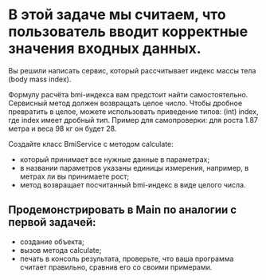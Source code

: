 # В этой задаче мы считаем, что пользователь вводит корректные значения входных данных.

Вы решили написать сервис, который рассчитывает индекс массы тела (body mass index).

Формулу расчёта bmi-индекса вам предстоит найти самостоятельно. Сервисный метод должен возвращать целое число. Чтобы дробное превратить в целое, можете использовать приведение типов: (int) index, где index имеет дробный тип. Пример для самопроверки: для роста 1.87 метра и веса 98 кг он будет 28.

Создайте класс BmiService с методом calculate:

 - который принимает все нужные данные в параметрах;
 - в названии параметров указаны единицы измерения, например, в метрах ли вы принимаете рост;
 - метод возвращает посчитанный bmi-индекс в виде целого числа.
 
## Продемонстрировать в Main по аналогии с первой задачей:

 - создание объекта;
 - вызов метода calculate;
 - печать в консоль результата, проверьте, что ваша программа считает правильно, сравнив его со своими примерами.
